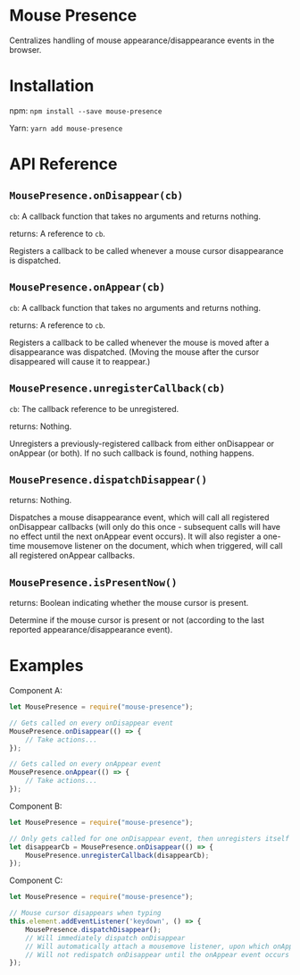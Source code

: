 # Mouse Presence

Centralizes handling of mouse appearance/disappearance events in the browser.


# Installation

npm: `npm install --save mouse-presence`

Yarn: `yarn add mouse-presence`


# API Reference

## `MousePresence.onDisappear(cb)`

`cb`: A callback function that takes no arguments and returns nothing.

returns: A reference to `cb`.

Registers a callback to be called whenever a mouse cursor disappearance is dispatched.

## `MousePresence.onAppear(cb)`

`cb`: A callback function that takes no arguments and returns nothing.

returns: A reference to `cb`.

Registers a callback to be called whenever the mouse is moved after a disappearance was dispatched.
(Moving the mouse after the cursor disappeared will cause it to reappear.)

## `MousePresence.unregisterCallback(cb)`

`cb`: The callback reference to be unregistered.

returns: Nothing.

Unregisters a previously-registered callback from either onDisappear or onAppear (or both).
If no such callback is found, nothing happens.

## `MousePresence.dispatchDisappear()`

returns: Nothing.

Dispatches a mouse disappearance event, which will call all registered onDisappear callbacks (will
only do this once - subsequent calls will have no effect until the next onAppear event occurs).
It will also register a one-time mousemove listener on the document, which when triggered, will
call all registered onAppear callbacks.

## `MousePresence.isPresentNow()`

returns: Boolean indicating whether the mouse cursor is present.

Determine if the mouse cursor is present or not (according to the last reported
appearance/disappearance event).


# Examples

Component A:

```javascript
let MousePresence = require("mouse-presence");

// Gets called on every onDisappear event
MousePresence.onDisappear(() => {
    // Take actions...
});

// Gets called on every onAppear event
MousePresence.onAppear(() => {
    // Take actions...
});
```

Component B:

```javascript
let MousePresence = require("mouse-presence");

// Only gets called for one onDisappear event, then unregisters itself
let disappearCb = MousePresence.onDisappear(() => {
    MousePresence.unregisterCallback(disappearCb);
});
```

Component C:

```javascript
let MousePresence = require("mouse-presence");

// Mouse cursor disappears when typing
this.element.addEventListener('keydown', () => {
    MousePresence.dispatchDisappear();
    // Will immediately dispatch onDisappear
    // Will automatically attach a mousemove listener, upon which onAppear will be dispatched
    // Will not redispatch onDisappear until the onAppear event occurs
});
```
